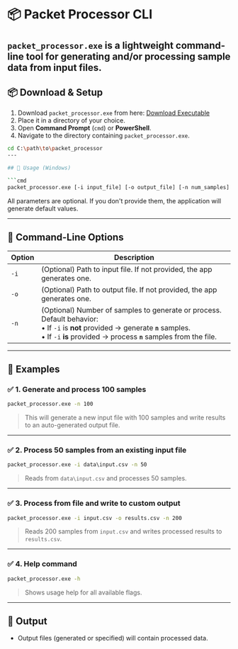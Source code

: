 
# 📦 Packet Processor CLI

`packet_processor.exe` is a lightweight command-line tool for generating and/or processing sample data from input files.
---

## 📦 Download & Setup

1. Download `packet_processor.exe` from here: [Download Executable](https://github.com/yourhonor1996/optimized_packet_processor/blob/main/packet_processor/packet_proecssor.exe)
2. Place it in a directory of your choice.
3. Open **Command Prompt** (`cmd`) or **PowerShell**.
4. Navigate to the directory containing `packet_processor.exe`.

```sh
cd C:\path\to\packet_processor
---

## 🚀 Usage (Windows)

```cmd
packet_processor.exe [-i input_file] [-o output_file] [-n num_samples]
```

All parameters are optional. If you don't provide them, the application will generate default values.

---

## 🧾 Command-Line Options

| Option | Description                                                                                                                                                                                               |
| ------ | --------------------------------------------------------------------------------------------------------------------------------------------------------------------------------------------------------- |
| `-i`   | (Optional) Path to input file. If not provided, the app generates one.                                                                                                                                    |
| `-o`   | (Optional) Path to output file. If not provided, the app generates one.                                                                                                                                   |
| `-n`   | (Optional) Number of samples to generate or process. Default behavior:<br>• If `-i` is **not** provided → generate **`n`** samples.<br>• If `-i` **is** provided → process **`n`** samples from the file. |

---

## 🧪 Examples

### ✅ 1. **Generate and process 100 samples**

```cmd
packet_processor.exe -n 100
```

> This will generate a new input file with 100 samples and write results to an auto-generated output file.

---

### ✅ 2. **Process 50 samples from an existing input file**

```cmd
packet_processor.exe -i data\input.csv -n 50
```

> Reads from `data\input.csv` and processes 50 samples.

---

### ✅ 3. **Process from file and write to custom output**

```cmd
packet_processor.exe -i input.csv -o results.csv -n 200
```

> Reads 200 samples from `input.csv` and writes processed results to `results.csv`.

---

### ✅ 4. **Help command**

```cmd
packet_processor.exe -h
```

> Shows usage help for all available flags.

---

## 📁 Output

* Output files (generated or specified) will contain processed data.

